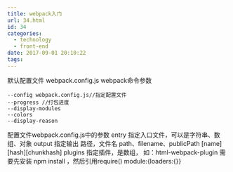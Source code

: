 ```yaml
---
title: webpack入门
url: 34.html
id: 34
categories:
  - technology
  - front-end
date: 2017-09-01 20:10:22
tags:
---
```


默认配置文件
webpack.config.js 
webpack命令参数 
```
--config webpack.config.js//指定配置文件 
--progress //打包进度 
--display-modules 
--colors 
--display-reason 
```
配置文件webpack.config.js中的参数 
entry 指定入口文件，可以是字符串、数组、对象 
output 指定输出 
路径，文件名 
path、filename、publicPath \[name\]\[hash\]\[chunkhash\] 
plugins 指定插件，是数组，
如：html-webpack-plugin 需要先安装 npm install ，然后引用require() 
module:{loaders:{}}